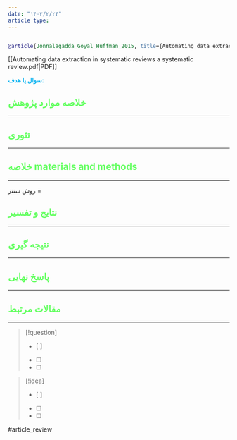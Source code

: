 ```yaml
---
date: "۱۴۰۳/۲/۲۴"
article type:
---
```


```bibtex

@article{Jonnalagadda_Goyal_Huffman_2015, title={Automating data extraction in systematic reviews: a systematic review}, volume={4}, url={https://systematicreviewsjournal.biomedcentral.com/articles/10.1186/s13643-015-0066-7}, DOI={[10.1186/s13643-015-0066-7](https://doi.org/10.1186/s13643-015-0066-7)}, number={1}, journal={Systematic Reviews}, author={Jonnalagadda, Siddhartha and Goyal, Pawan and Huffman, Mark D.}, year={2015}, month=jun }


```

[[Automating data extraction in systematic reviews a systematic review.pdf|PDF]]

**<span style="color:#00b0f0">سوال یا هدف:</span>**



## <span style="color:#64ff61">خلاصه موارد پژوهش</span>
---

## <span style="color:#64ff61">تئوری</span>
---



## <span style="color:#64ff61">خلاصه materials and methods</span>
---

روش سنتز = 



## <span style="color:#64ff61"> نتایج و تفسیر</span>
---



## <span style="color:#64ff61">نتیجه گیری</span>
---



## <span style="color:#64ff61">پاسخ نهایی</span>
---




## <span style="color:#64ff61">مقالات مرتبط</span>
---





> [!question] 
>- [ ] 
>- [ ]  
>- [ ] 


> [!idea] 
> - [ ] 
>- [ ] 
>- [ ] 



#article_review
